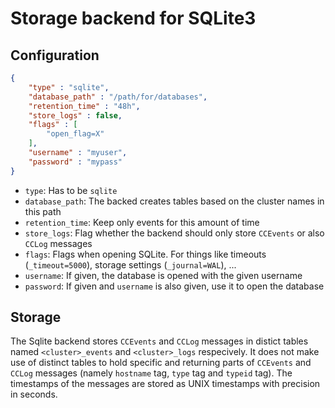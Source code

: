 # Storage backend for SQLite3

## Configuration

```json
{
    "type" : "sqlite",
    "database_path" : "/path/for/databases",
    "retention_time" : "48h",
    "store_logs" : false,
    "flags" : [
        "open_flag=X"
    ],
    "username" : "myuser",
    "password" : "mypass"
}
```

- `type`: Has to be `sqlite`
- `database_path`: The backed creates tables based on the cluster names in this path
- `retention_time`: Keep only events for this amount of time
- `store_logs`: Flag whether the backend should only store `CCEvents` or also `CCLog` messages
- `flags`: Flags when opening SQLite. For things like timeouts (`_timeout=5000`), storage settings (`_journal=WAL`), ...
- `username`: If given, the database is opened with the given username
- `password`: If given and `username` is also given, use it to open the database

## Storage

The Sqlite backend stores `CCEvents` and `CCLog` messages in distict tables named `<cluster>_events` and `<cluster>_logs` respecively. It does not make use of distinct tables to hold specific and returning parts of `CCEvents` and `CCLog` messages (namely `hostname` tag, `type` tag and `typeid` tag). The timestamps of the messages are stored as UNIX timestamps with precision in seconds.